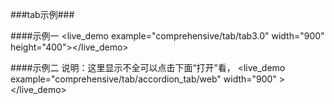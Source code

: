 ###tab示例###

####示例一
<live_demo example="comprehensive/tab/tab3.0" width="900" height="400"></live_demo>

####示例二
说明：这里显示不全可以点击下面“打开”看，
<live_demo example="comprehensive/tab/accordion_tab/web" width="900" ></live_demo>


